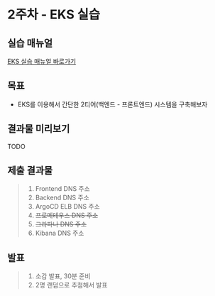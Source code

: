 # 2주차 - EKS 실습

## 실습 매뉴얼
[EKS 실습 매뉴얼 바로가기](https://github.com/sghaha/amazon-eks-hands-on)

## 목표
* EKS를 이용해서 간단한 2티어(백엔드 - 프론트엔드) 시스템을 구축해보자

## 결과물 미리보기
TODO

## 제출 결과물
> 1. Frontend DNS 주소
> 2. Backend DNS 주소
> 3. ArgoCD ELB DNS 주소
> 4. ~~프로메테우스 DNS 주소~~
> 5. ~~그라파나 DNS 주소~~
> 6. Kibana DNS 주소

## 발표
> 1. 소감 발표, 30분 준비
> 2. 2명 랜덤으로 추첨해서 발표
